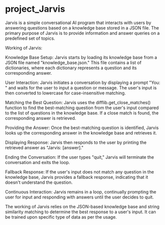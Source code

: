 # project_Jarvis

Jarvis is a simple conversational AI program that interacts with users by answering questions based on a knowledge base stored in a JSON file. The primary purpose of Jarvis is to provide information and answer queries on a predefined set of topics.

Working of Jarvis:

Knowledge Base Setup: Jarvis starts by loading its knowledge base from a JSON file named "knowledge_base.json." This file contains a list of dictionaries, where each dictionary represents a question and its corresponding answer.

User Interaction: Jarvis initiates a conversation by displaying a prompt "You: " and waits for the user to input a question or message. The user's input is then converted to lowercase for case-insensitive matching.

Matching the Best Question: Jarvis uses the difflib.get_close_matches() function to find the best-matching question from the user's input compared to the list of questions in the knowledge base. If a close match is found, the corresponding answer is retrieved.

Providing the Answer: Once the best-matching question is identified, Jarvis looks up the corresponding answer in the knowledge base and retrieves it.

Displaying Response: Jarvis then responds to the user by printing the retrieved answer as "Jarvis: [answer]."

Ending the Conversation: If the user types "quit," Jarvis will terminate the conversation and exits the loop.

Fallback Response: If the user's input does not match any question in the knowledge base, Jarvis provides a fallback response, indicating that it doesn't understand the question.

Continuous Interaction: Jarvis remains in a loop, continually prompting the user for input and responding with answers until the user decides to quit.

The working of Jarvis relies on the JSON-based knowledge base and string similarity matching to determine the best response to a user's input. It can be trained upon specific type of data as per the usage.
